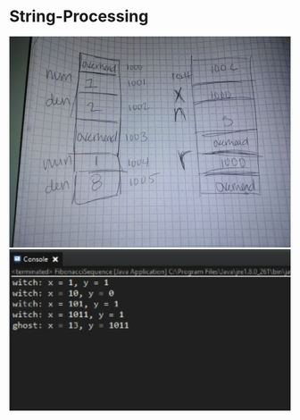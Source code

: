 # String-Processing

![Question3](images/IMG_20201012_033533.jpg)
![Question4](images/Screen%20Shot%202020-10-09%20at%202.17.54%20AM.png)
